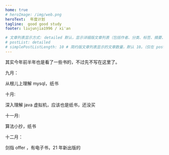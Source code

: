 ```yaml
---
home: true
# heroImage: /img/web.png
heroText:  年度计划
tagline:  good good study
footer: liujunjia1996 / xi'an

# 文章列表显示方式: detailed 默认，显示详细版文章列表（包括作者、分类、标签、摘要、分页等）| simple => 显示简约版文章列表（仅标题和日期）| none 不显示文章列表
# postList: detailed
# simplePostListLength: 10 # 简约版文章列表显示的文章数量，默认 10。（仅在 postList 设置为 simple 时生效）
---
```

其实今年前半年也是看了一些书的，不过先不写在这里了。

九月：

从根儿上理解 mysql，纸书


十月:

深入理解 java 虚拟机，应该也是纸书，还没买


十一月:

算法小抄，纸书


十二月：

剑指 offer ，有电子书，21 年新出版的